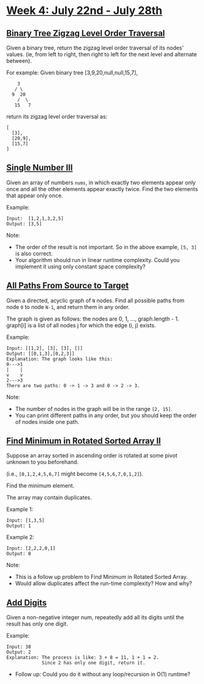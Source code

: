 # [Week 4: July 22nd - July 28th](https://leetcode.com/explore/featured/card/july-leetcoding-challenge/547/week-4-july-22nd-july-28th/)

## [Binary Tree Zigzag Level Order Traversal](https://leetcode.com/problems/binary-tree-zigzag-level-order-traversal/)

Given a binary tree, return the zigzag level order traversal of its nodes' values. (ie, from left to right, then right to left for the next level and alternate between).

For example:
Given binary tree [3,9,20,null,null,15,7],
```
    3
   / \
  9  20
    /  \
   15   7
```
return its zigzag level order traversal as:
```
[
  [3],
  [20,9],
  [15,7]
]
```

## [Single Number III](https://leetcode.com/problems/single-number-iii/)

Given an array of numbers `nums`, in which exactly two elements appear only once and all the other elements appear exactly twice. Find the two elements that appear only once.

Example:
```
Input:  [1,2,1,3,2,5]
Output: [3,5]
```
Note:
- The order of the result is not important. So in the above example, `[5, 3]` is also correct.
- Your algorithm should run in linear runtime complexity. Could you implement it using only constant space complexity?

## [All Paths From Source to Target](https://leetcode.com/problems/all-paths-from-source-to-target/)

Given a directed, acyclic graph of `N` nodes.  Find all possible paths from node `0` to node `N-1`, and return them in any order.

The graph is given as follows:  the nodes are 0, 1, ..., graph.length - 1.  graph[i] is a list of all nodes j for which the edge (i, j) exists.

Example:
```
Input: [[1,2], [3], [3], []] 
Output: [[0,1,3],[0,2,3]] 
Explanation: The graph looks like this:
0--->1
|    |
v    v
2--->3
There are two paths: 0 -> 1 -> 3 and 0 -> 2 -> 3.
```
Note:
- The number of nodes in the graph will be in the range `[2, 15]`.
- You can print different paths in any order, but you should keep the order of nodes inside one path.

## [Find Minimum in Rotated Sorted Array II](https://leetcode.com/problems/find-minimum-in-rotated-sorted-array-ii/)

Suppose an array sorted in ascending order is rotated at some pivot unknown to you beforehand.

(i.e.,  `[0,1,2,4,5,6,7]` might become  `[4,5,6,7,0,1,2]`).

Find the minimum element.

The array may contain duplicates.

Example 1:
```
Input: [1,3,5]
Output: 1
```
Example 2:
```
Input: [2,2,2,0,1]
Output: 0
```
Note:
- This is a follow up problem to Find Minimum in Rotated Sorted Array.
- Would allow duplicates affect the run-time complexity? How and why?

## [Add Digits](https://leetcode.com/problems/add-digits/)

Given a non-negative integer num, repeatedly add all its digits until the result has only one digit.

Example:
```
Input: 38
Output: 2 
Explanation: The process is like: 3 + 8 = 11, 1 + 1 = 2. 
             Since 2 has only one digit, return it.
```
- Follow up:
Could you do it without any loop/recursion in O(1) runtime?



